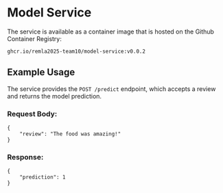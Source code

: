 # Model Service
The service is available as a container image that is hosted on the Github Container Registry:
```
ghcr.io/remla2025-team10/model-service:v0.0.2
```

## Example Usage
The service provides the `POST /predict` endpoint, which accepts a review and returns the model prediction.

### Request Body:
```
{
    "review": "The food was amazing!"
}
```

### Response:
```
{
    "prediction": 1
}
```